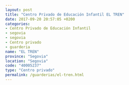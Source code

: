 ```yaml
---
layout: post
title: "Centro Privado de Educación Infantil EL TREN"
date: 2017-09-20 20:57:05 +0200
categories:
- Centro Privado de Educación Infantil
- segovia
- segovia
- Centro privado
- guarderia
name: "EL TREN"
province: "Segovia"
location: "Segovia"
code: "40005237"
type: "Centro privado"
permalink: /guarderias/el-tren.html
---
```

